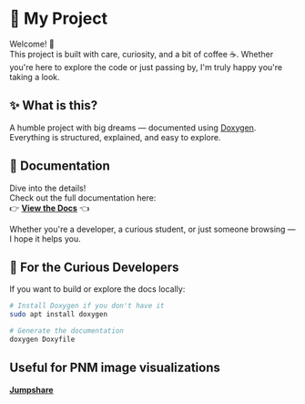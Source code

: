 # 🌟 My Project

Welcome! 👋  
This project is built with care, curiosity, and a bit of coffee ☕. Whether you're here to explore the code or just passing by, I'm truly happy you're taking a look.

## ✨ What is this?

A humble project with big dreams — documented using [Doxygen](https://www.doxygen.nl/).  
Everything is structured, explained, and easy to explore.

## 📖 Documentation

Dive into the details!  
Check out the full documentation here:  
👉 [**View the Docs**](https://mart0gd.github.io/OOP-Project---Raster-image-processing/index.html) 👈

Whether you're a developer, a curious student, or just someone browsing — I hope it helps you.

## 🧰 For the Curious Developers

If you want to build or explore the docs locally:

```bash
# Install Doxygen if you don't have it
sudo apt install doxygen

# Generate the documentation
doxygen Doxyfile
````
## Useful for PNM image visualizations
[**Jumpshare**](https://jumpshare.com/viewer/pnm)

